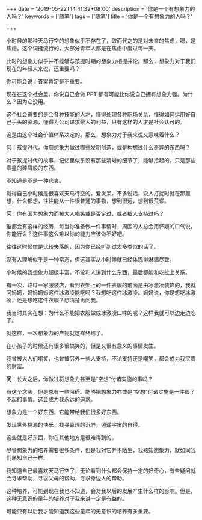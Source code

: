 +++
date = '2019-05-22T14:41:32+08:00'
description = '你是一个有想象力的人吗？'
keywords = ['随笔']
tags = ['随笔']
title = '你是一个有想象力的人吗？'

+++

小时候的那种天马行空的想象似乎不存在了，取而代之的是对未来的焦虑，嗯，是焦虑。这个词挺流行的，大部分青年人都是在焦虑中度过每一天。

此时的想象力似乎并不能够与孩提时期的想象力相提并论。那么，想象力对于我们现在的年轻人来说，还重要吗？

你可能会说：答案肯定是不重要。

现在在这个社会里，你说自己会做 PPT 都有可能比你说自己拥有想象力强。为什么？因为它没用。

这个社会需要的是会各种技能的人才，懂得处理各种职场关系，懂得如何运用好自己手头的资源，懂得为公司谋求最大的利益，只有这样的人才是社会认可的。

这是由这个社会价值体系决定的。那么，想象力对于我来说又意味着什么？

**问**：孩提时代，你用想象力做过哪些发明创造，或是构想过什么奇异的东西吗？

对于孩提时代的故事，记忆里似乎没有那些清晰的细节了，能够拾起的，只是那些零星的碎屑般的东西。

不知道是不是一种悲哀。

觉得自己小时候是很喜欢天马行空的，爱发呆，不多说话，没人打扰时就在那里想，什么都想，往往能从一件很普通的事物，想到很远，想到很荒谬。

**问**：你有因为想象力而被大人嘲笑或是否定过，或者被人支持过吗？

谁都会有这样的经历，每当你准备做一件事情时，周围的人总会用怀疑的口气说，你能行么？这件事这么难以你的能力应该做不好吧。

往往这时候你是比较失落的，因为你已经听到过太多类似的话了。

没有人理解似乎是一种常态，但这其实从小时候就已经体现得淋漓尽致。

小时候的我想象力超级丰富，不论和人讲到什么东西，最后都能和吃扯上关系。

有一次，路过一家服装店，看到衣架上的一件衣服的前面是由冰激凌装饰的，我就问妈妈，妈妈妈妈这件冰激凌能吃吗？我想吃这件冰激凌。妈妈说，你是想吃冰激凌，还是想吃这件衣服？想清楚再问我。

我当时其实在想：为什么不能把衣服做成冰激凌口味的呢？这样我就可以边走边吃了。

就这样，一次想象力的产物就这样终结了。

在小孩子的时候还有很多很搞笑的，但是又很有意义的事情发生。

我曾被大人们嘲笑，也曾被另外一些人支持，不论支持还是嘲笑，都会成为我宝贵的财富。

**问**：长大之后，你做过将想象力甚至是“空想”付诸实施的事吗？

有这个念头，但是总有一些阻碍。能够把想象力亦或是“空想”付诸实施是一件很了不起的事情。这会成为我永远的追求。

想象力是一个好东西，它能带给我们很多好东西。

发现世外桃源的快乐，找寻真理的沉醉，逍遥宇宙的自得。

这些就是好东西，你在其他地方是很难得到的。

尽管想象力的培养需要很多条件，但是我对它并不陌生，我熟知想象力，就如同我们熟知自己一样。

我知道自己最喜欢天马行空了，无论看到什么都会保持一定的好奇心，有些疑问就会寻求帮助，寻求父母的帮助，寻求身边人的帮助。

这种培养，可能到现在我也不知道，会对我以后的发展产生什么样的影响。但是，这种无意识的童年的培养对于我来讲一定是有益的。

可能只有以后我才能知道我这些童年的无意识的培养有多重要。
